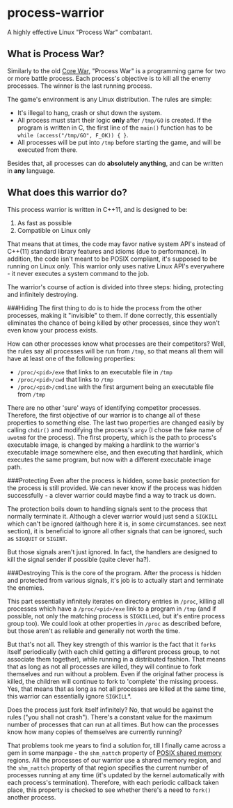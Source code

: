 process-warrior
===============

A highly effective Linux "Process War" combatant.

What is Process War?
--------------------
Similarly to the old [Core War](http://en.wikipedia.org/wiki/Core_War), "Process War" is a programming game for two or more battle process. Each process's objective is to kill all the enemy processes. The winner is the last running process.

The game's environment is any Linux distribution. The rules are simple:
* It's illegal to hang, crash or shut down the system.
* All process must start their logic **only** after `/tmp/GO` is created. If the program is written in C, the first line of the `main()` function has to be `while (access("/tmp/GO", F_OK)) { }`.
* All processes will be put into `/tmp` before starting the game, and will be executed from there.

Besides that, all processes can do **absolutely anything**, and can be written in **any** language.

What does this warrior do?
--------------------------
This process warrior is written in C++11, and is designed to be:

1. As fast as possible
2. Compatible on Linux only

That means that at times, the code may favor native system API's instead of C++(11) standard library features and idioms (due to performance). In addition, the code isn't meant to be POSIX compliant, it's supposed to be running on Linux only. This warrior only uses native Linux API's everywhere - it never executes a system command to the job.

The warrior's course of action is divided into three steps: hiding, protecting and infinitely destroying.

###Hiding
The first thing to do is to hide the process from the other processes, making it "invisible" to them. If done correctly, this essentially eliminates the chance of being killed by other processes, since they won't even know your process exists. 

How can other processes know what processes are their competitors? Well, the rules say all processes will be run from `/tmp`, so that means all them will have at least one of the following properties:
* `/proc/<pid>/exe` that links to an executable file in `/tmp`
* `/proc/<pid>/cwd` that links to `/tmp`
* `/proc/<pid>/cmdline` with the first argument being an executable file from `/tmp`

There are no other 'sure' ways of identifying competitor processes. Therefore, the first objective of our warrior is to change all of these properties to something else. The last two properties are changed easily by calling `chdir()` and modifying the process's `argv` (I chose the fake name of `uwotm8` for the process). The first property, which is the path to process's executable image, is changed by making a hardlink to the warrior's executable image somewhere else, and then executing that hardlink, which executes the same program, but now with a different executable image path.

###Protecting
Even after the process is hidden, some basic protection for the process is still provided. We can never know if the process was hidden successfully - a clever warrior could maybe find a way to track us down.

The protection boils down to handling signals sent to the process that normally terminate it. Although a clever warrior would just send a `SIGKILL` which can't be ignored (although here it is, in some circumstances. see next section), it is beneficial to ignore all other signals that can be ignored, such as `SIGQUIT` or `SIGINT`.

But those signals aren't just ignored. In fact, the handlers are designed to kill the signal sender if possible (quite clever ha?).

###Destroying
This is the core of the program. After the process is hidden and protected from various signals, it's job is to actually start and terminate the enemies.

This part essentially infinitely iterates on directory entries in `/proc`, killing all processes which have a `/proc/<pid>/exe` link to a program in `/tmp` (and if possible, not only the matching process is `SIGKILL`ed, but it's entire process group too). We could look at other properties in `/proc` as described before, but those aren't as reliable and generally not worth the time. 

But that's not all. They key strength of this warrior is the fact that it `fork`s itself periodically (with each child getting a different process group, to not associate them together), while running in a distributed fashion. That means that as long as not all processes are killed, they will continue to fork themselves and run without a problem. Even if the original father process is killed, the children will continue to fork to 'complete' the missing process. Yes, that means that as long as not all processes are killed at the same time, this warrior can essentially ignore `SIGKILL`*.

Does the process just fork itself infinitely? No, that would be against the rules ("you shall not crash"). There's a constant value for the maximum number of processes that can run at all times. But how can the processes know how many copies of themselves are currently running?

That problems took me years to find a solution for, till I finally came across a gem in some manpage - the `shm_nattch` property of [POSIX shared memory](http://man7.org/linux/man-pages/man7/shm_overview.7.html) regions. All the processes of our warrior use a shared memory region, and the `shm_nattch` property of that region specifies the current number of processes running at any time (it's updated by the kernel automatically with each process's termination). Therefore, with each periodic callback taken place, this property is checked to see whether there's a need to `fork()` another process.
